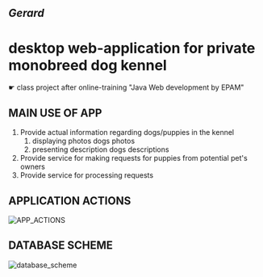 <h2><i>Gerard</i></h2>
<h1>desktop web-application for private monobreed dog kennel </h1>
☛ class project after online-training "Java Web development by EPAM"

<h2>MAIN USE OF APP</h2>
<ol type="1">
    <li> Provide actual information regarding dogs/puppies in the kennel 
        <ol>
            <li>displaying photos dogs photos </li>
            <li>presenting description dogs descriptions </li>
        </ol>
     </li> 
    <li>Provide service for making requests for puppies from potential pet's owners</b></li>
    <li>Provide service for processing requests</b></li>
</ol>

<h2>APPLICATION ACTIONS</h2>

![APP_ACTIONS](https://user-images.githubusercontent.com/39922259/130767024-aa72ec69-9289-47ba-9bdf-ef7dfe387253.png)

<h2>DATABASE SCHEME</h2>

![database_scheme](https://user-images.githubusercontent.com/39922259/130765746-676de60b-141d-4be6-a19f-6527547b3b9c.png)


<!-- 
<h2>CLIENT'S requirements</h2> -->
<!-- 
![presentation](https://user-images.githubusercontent.com/39922259/130238710-f060da61-7411-4564-aa34-682f435a9864.jpg)
 -->
